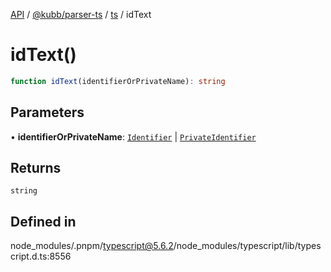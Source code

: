 [API](../../../../../packages.md) / [@kubb/parser-ts](../../../index.md) / [ts](../index.md) / idText

# idText()

```ts
function idText(identifierOrPrivateName): string
```

## Parameters

• **identifierOrPrivateName**: [`Identifier`](../interfaces/Identifier.md) \| [`PrivateIdentifier`](../interfaces/PrivateIdentifier.md)

## Returns

`string`

## Defined in

node\_modules/.pnpm/typescript@5.6.2/node\_modules/typescript/lib/typescript.d.ts:8556

